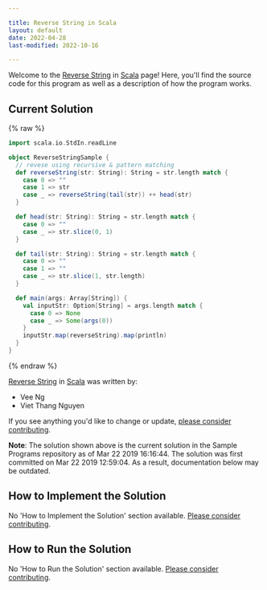 ```yaml
---

title: Reverse String in Scala
layout: default
date: 2022-04-28
last-modified: 2022-10-16

---
```


Welcome to the [Reverse String](https://sampleprograms.io/projects/reverse-string) in [Scala](https://sampleprograms.io/languages/scala) page! Here, you'll find the source code for this program as well as a description of how the program works.

## Current Solution

{% raw %}

```scala
import scala.io.StdIn.readLine

object ReverseStringSample {
  // revese using recursive & pattern matching
  def reverseString(str: String): String = str.length match {
    case 0 => ""
    case 1 => str
    case _ => reverseString(tail(str)) ++ head(str)
  }

  def head(str: String): String = str.length match {
    case 0 => ""
    case _ => str.slice(0, 1)
  }

  def tail(str: String): String = str.length match {
    case 0 => ""
    case 1 => ""
    case _ => str.slice(1, str.length)
  }

  def main(args: Array[String]) {
    val inputStr: Option[String] = args.length match {
      case 0 => None
      case _ => Some(args(0))
    }
    inputStr.map(reverseString).map(println)
  }
}
```

{% endraw %}

[Reverse String](https://sampleprograms.io/projects/reverse-string) in [Scala](https://sampleprograms.io/languages/scala) was written by:

- Vee Ng
- Viet Thang Nguyen

If you see anything you'd like to change or update, [please consider contributing](https://github.com/TheRenegadeCoder/sample-programs).

**Note**: The solution shown above is the current solution in the Sample Programs repository as of Mar 22 2019 16:16:44. The solution was first committed on Mar 22 2019 12:59:04. As a result, documentation below may be outdated.

## How to Implement the Solution

No 'How to Implement the Solution' section available. [Please consider contributing](https://github.com/TheRenegadeCoder/sample-programs-website).

## How to Run the Solution

No 'How to Run the Solution' section available. [Please consider contributing](https://github.com/TheRenegadeCoder/sample-programs-website).
